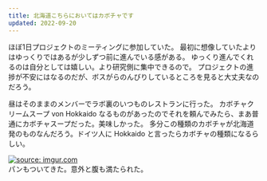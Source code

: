 ```yaml
---
title: 北海道こちらにおいてはカボチャです
updated: 2022-09-20
---
```


ほぼ1日プロジェクトのミーティングに参加していた。
最初に想像していたよりはゆっくりではあるが少しずつ前に進んでいる感がある。
ゆっくり進んでくれるのは自分としては嬉しい。より研究側に集中できるので。
プロジェクトの進捗が不安にはなるのだが、ボスがらのんびりしているところを見ると大丈夫なのだろう。

昼はそのままのメンバーでラボ裏のいつものレストランに行った。
カボチャクリームスープ von Hokkaido なるものがあったのでそれを頼んでみたら、まあ普通にカボチャスープだった。美味しかった。
多分この種類のカボチャが北海道発のものなんだろう。ドイツ人に Hokkaido と言ったらカボチャの種類になるらしい。

<a href="https://imgur.com/wPkB1t5"><img src="https://i.imgur.com/wPkB1t5.png" title="source: imgur.com" /></a>  
パンもついてきた。意外と腹も満たられた。

